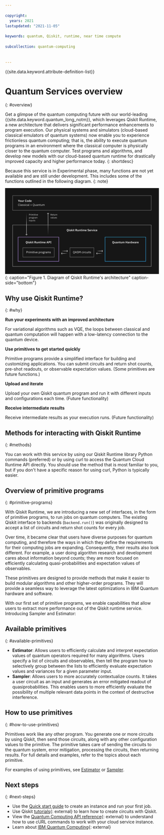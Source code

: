 ```yaml
---

copyright:
  years: 2021
lastupdated: "2021-11-05"

keywords: quantum, Qiskit, runtime, near time compute

subcollection: quantum-computing


---
```


{{site.data.keyword.attribute-definition-list}}

# Quantum Services overview
{: #overview}

Get a glimpse of the quantum computing future with our world-leading {{site.data.keyword.quantum_long_notm}}, which leverages Qiskit Runtime, a new architecture that delivers significant performance enhancements to program execution. Our physical systems and simulators (cloud-based classical emulators of quantum systems) now enable you to experience frictionless quantum computing; that is, the ability to execute quantum programs in an environment where the classical computer is physically closer to the quantum computer.  Test programs and algorithms, and develop new models with our cloud-based quantum runtime for drastically improved capacity and higher performance today.
{: shortdesc}

Because this service is in Experimental phase, many functions are not yet available and are still under development. This includes some of the functions outlined in the following diagram.
{: note}


![A user is shown running the Qiskit program via APIs that control the Qiskit Runtime Manager.](images/Qiskit_Runtime_architecture.png "Qiskit Runtime architecture diagram"){: caption="Figure 1. Diagram of Qiskit Runtime's architecture" caption-side="bottom"}


## Why use Qiskit Runtime?
{: #why}

**Run your experiments with an improved architecture**

For variational algorithms such as VQE, the loops between classical and quantum computation will happen with a low-latency connection to the quantum device.

**Use primitives to get started quickly**

Primitive programs provide a simplified interface for building and customizing applications. You can submit circuits and return shot counts, pre-shot readouts, or observable expectation values. (Some primitives are future functions.)

**Upload and iterate**

Upload your own Qiskit quantum program and run it with different inputs and configurations each time. (Future functionality)

**Receive intermediate results**

Receive intermediate results as your execution runs. (Future functionality)

## Methods for interacting with Qiskit Runtime
{: #methods}

You can work with this service by using our Qiskit Runtime library Python commands (preferred) or by using curl to access the Quantum Cloud Runtime API directly. You should use the method that is most familiar to you, but if you don't have a specific reason for using curl, Python  is typically easier.


## Overview of primitive programs
{: #primitive-programs}

With Qiskit Runtime, we are introducing a new set of interfaces, in the form of primitive programs, to run jobs on quantum computers. The existing Qiskit interface to backends (`backend.run()`) was originally designed to accept a list of circuits and return shot counts for every job.

Over time, it became clear that users have diverse purposes for quantum computing, and therefore the ways in which they define the requirements for their computing jobs are expanding. Consequently, their results also look different. For example, a user doing algorithm research and development cares about information beyond counts; they are more focused on efficiently calculating quasi-probabilities and expectation values of observables.

These primitives are designed to provide methods that make it easier to build modular algorithms and other higher-order programs. They will provide a seamless way to leverage the latest optimizations in IBM Quantum hardware and software.   

With our first set of primitive programs, we enable capabilities that allow users to extract more performance out of the Qiskit runtime service.  Introducing Sampler and Estimator:

## Available primitives
{: #available-primitives}

* **Estimator**: Allows users to efficiently calculate and interpret expectation values of quantum operators required for many algorithms. Users specify a list of circuits and observables, then tell the program how to selectively group between the lists to efficiently evaluate expectation values and variances for a given parameter input.
* **Sampler**: Allows users to more accurately contextualize counts. It takes a user circuit as an input and generates an error mitigated readout of quasiprobabilities. This enables users to more efficiently evaluate the possibility of multiple relevant data points in the context of destructive interference. 

## How to use primitives
{: #how-to-use-primitives}

Primitives work like any other program.  You generate one or more circuits by using Qiskit, then send those circuits, along with any other configuration values to the primitive. The primitive takes care of sending the circuits to the quantum system, error mitigation, processing the circuits, then returning results.  For full details and examples, refer to the topics about each primitive.

For examples of using primitives, see [Estimator](/docs/quantum-computing?topic=quantum-computing-example-estimator) or  [Sampler](/docs/quantum-computing?topic=quantum-computing-example-sampler).


## Next steps
{: #next-steps}

- Use the [Quick start guide](/docs/quantum-computing?topic=quantum-computing-quickstart) to create an instance and run your first job.
- Use Qiskit [tutorials](https://qiskit.org/documentation/tutorials.html){: external} to learn how to create circuits with Qiskit.
- View the [Quantum Computing API reference](/apidocs/quantum-computing){: external} to understand how to use cURL commands to work with your cloud service instance.
- Learn about [IBM Quantum Computing](https://www.ibm.com/quantum-computing/){: external}
